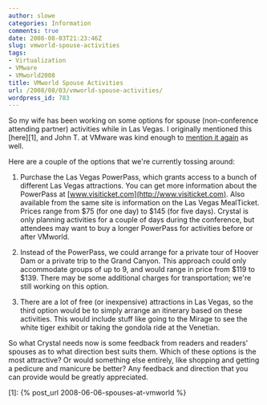 ```yaml
---
author: slowe
categories: Information
comments: true
date: 2008-08-03T21:23:46Z
slug: vmworld-spouse-activities
tags:
- Virtualization
- VMware
- VMworld2008
title: VMworld Spouse Activities
url: /2008/08/03/vmworld-spouse-activities/
wordpress_id: 783
---
```


So my wife has been working on some options for spouse (non-conference attending partner) activities while in Las Vegas. I originally mentioned this [here][1], and John T. at VMware was kind enough to [mention it again](http://blogs.vmware.com/vmtn/2008/07/vmworld-early-b.html) as well.

Here are a couple of the options that we're currently tossing around:

1. Purchase the Las Vegas PowerPass, which grants access to a bunch of different Las Vegas attractions. You can get more information about the PowerPass at [www.visiticket.com](http://www.visiticket.com). Also available from the same site is information on the Las Vegas MealTicket. Prices range from $75 (for one day) to $145 (for five days). Crystal is only planning activities for a couple of days during the conference, but attendees may want to buy a longer PowerPass for activities before or after VMworld.

2. Instead of the PowerPass, we could arrange for a private tour of Hoover Dam or a private trip to the Grand Canyon. This approach could only accommodate groups of up to 9, and would range in price from $119 to $139. There may be some additional charges for transportation; we're still working on this option.

3. There are a lot of free (or inexpensive) attractions in Las Vegas, so the third option would be to simply arrange an itinerary based on these activities. This would include stuff like going to the Mirage to see the white tiger exhibit or taking the gondola ride at the Venetian.

So what Crystal needs now is some feedback from readers and readers' spouses as to what direction best suits them. Which of these options is the most attractive? Or would something else entirely, like shopping and getting a pedicure and manicure be better? Any feedback and direction that you can provide would be greatly appreciated.

[1]: {% post_url 2008-06-06-spouses-at-vmworld %}
